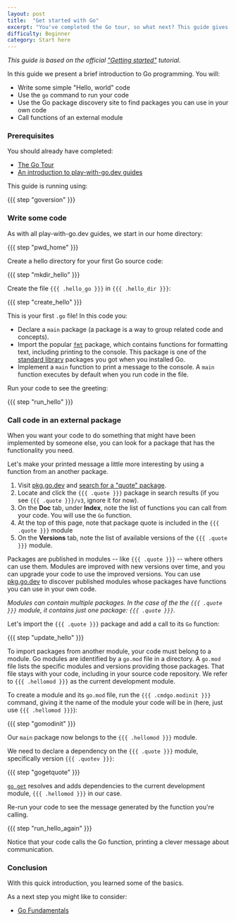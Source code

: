 ```yaml
---
layout: post
title:  "Get started with Go"
excerpt: "You've completed the Go tour, so what next? This guide gives a brief introduction to Go programming"
difficulty: Beginner
category: Start here
---
```


_This guide is based on the official ["Getting started"](https://golang.org/doc/tutorial/getting-started.html)
tutorial._

In this guide we present a brief introduction to Go programming. You will:

* Write some simple "Hello, world" code
* Use the `go` command to run your code
* Use the Go package discovery site to find packages you can use in your own code
* Call functions of an external module

### Prerequisites

You should already have completed:

* [The Go Tour](https://tour.golang.org/)
* [An introduction to play-with-go.dev guides](/intro-to-play-with-go-dev/)

This guide is running using:

{{{ step "goversion" }}}

### Write some code

As with all play-with-go.dev guides, we start in our home directory:

{{{ step "pwd_home" }}}

Create a hello directory for your first Go source code:

{{{ step "mkdir_hello" }}}

Create the file `{{{ .hello_go }}}` in `{{{ .hello_dir }}}`:

{{{ step "create_hello" }}}

This is your first `.go` file! In this code you:

* Declare a `main` package (a package is a way to group related code and concepts).
* Import the popular [`fmt`](https://golang.org/pkg/fmt/) package, which contains functions for formatting text,
  including printing to the console. This package is one of the [standard library](https://golang.org/pkg/) packages you
  got when you installed Go.
* Implement a `main` function to print a message to the console. A `main` function executes by default when you run code
  in the file.

Run your code to see the greeting:

{{{ step "run_hello" }}}

### Call code in an external package

When you want your code to do something that might have been implemented by someone else, you can look for a package
that has the functionality you need.

Let's make your printed message a little more interesting by using a function from an another package.

1. Visit [pkg.go.dev](https://pkg.go.dev) and [search for a "quote" package](https://pkg.go.dev/search?q=quote).
1. Locate and click the `{{{ .quote }}}` package in search results (if you see `{{{ .quote }}}/v3`, ignore it for now).
1. On the **Doc** tab, under **Index**, note the list of functions you can call from your code. You will use the `Go`
   function.
1. At the top of this page, note that package quote is included in the `{{{ .quote }}}` module
1. On the **Versions** tab, note the list of available versions of the `{{{ .quote }}}` module.

Packages are published in modules -- like `{{{ .quote }}}` -- where others can use them. Modules are improved with new
versions over time, and you can upgrade your code to use the improved versions. You can use
[pkg.go.dev](https://pkg.go.dev) to discover published modules whose packages have functions you can use in your own
code.

_Modules can contain multiple packages. In the case of the the `{{{ .quote }}}` module, it contains just one package:
`{{{ .quote }}}`._

Let's import the `{{{ .quote }}}` package and add a call to its `Go` function:

{{{ step "update_hello" }}}

To import packages from another module, your code must belong to a module. Go modules are identified by a `go.mod` file
in a directory. A `go.mod` file lists the specific modules and versions providing those packages. That file stays with
your code, including in your source code repository. We refer to `{{{ .hellomod }}}` as the current development
module.

To create a module and its `go.mod` file, run the `{{{ .cmdgo.modinit }}}` command, giving it the name of the module your
code will be in (here, just use `{{{ .hellomod }}}`):

{{{ step "gomodinit" }}}

Our `main` package now belongs to the `{{{ .hellomod }}}` module.

We need to declare a dependency on the `{{{ .quote }}}` module, specifically version `{{{ .quotev }}}`:

{{{ step "gogetquote" }}}

[`go get`](https://golang.org/cmd/go/#hdr-Add_dependencies_to_current_module_and_install_them) resolves and adds
dependencies to the current development module, `{{{ .hellomod }}}` in our case.

Re-run your code to see the message generated by the function you're calling.

{{{ step "run_hello_again" }}}

Notice that your code calls the Go function, printing a clever message about communication.

### Conclusion

With this quick introduction, you learned some of the basics.

As a next step you might like to consider:

* [Go Fundamentals](/go-fundamentals_go115_en)

